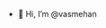 - 👋 Hi, I’m @vasmehan

<!---
vasmehan/vasmehan is a ✨ special ✨ repository because its `README.md` (this file) appears on your GitHub profile.
You can click the Preview link to take a look at your changes.
--->
